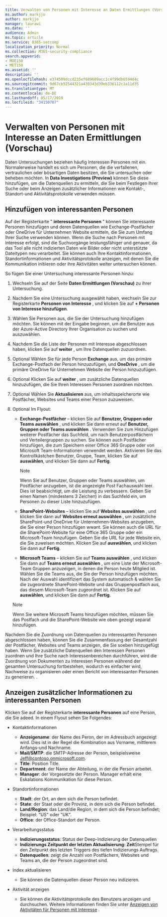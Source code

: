 ```yaml
---
title: Verwalten von Personen mit Interesse an Daten Ermittlungen (Vorschau)
ms.author: markjjo
author: markjjo
manager: laurawi
ms.date: ''
audience: Admin
ms.topic: article
ms.service: O365-seccomp
localization_priority: Normal
ms.collection: M365-security-compliance
search.appverid:
- MOE150
- MET150
ms.assetid: ''
description: ''
ms.openlocfilehash: e374509dccd235ef689609acc1c4f99db6594d4c
ms.sourcegitcommit: 9d67cb52544321a430343d39eb336112c1a11d35
ms.translationtype: MT
ms.contentlocale: de-DE
ms.lasthandoff: 05/17/2019
ms.locfileid: "34150707"
---
```

# <a name="manage-people-of-interest-in-data-investigations-preview"></a>Verwalten von Personen mit Interesse an Daten Ermittlungen (Vorschau)

Daten Untersuchungen beziehen häufig Interessen Personen mit ein. Normalerweise handelt es sich um Personen, die die verfallenen, vertraulichen oder bösartigen Daten besitzen, die Sie untersuchen oder beheben möchten. In **Data Investigations (Preview)** können Sie diese hinzufügen, um die Datenquellen zu ermitteln, die Sie beim Festlegen Ihrer Suche oder beim Anzeigen zusätzlicher Informationen wie Kontakt-, Standort-und Aktivitätsprotokolle verwenden müssen. 


## <a name="add-people-of-interest"></a>Hinzufügen von interessanten Personen

Auf der Registerkarte " **interessante Personen** " können Sie interessante Personen hinzufügen und deren Datenquellen wie Exchange-Postfächer oder OneDrive für Unternehmen Website ermitteln, die Sie zum Umfang Ihrer Suche verwenden können. Wenn die Suche nach Personen mit Interesse erfolgt, sind die Suchvorgänge leistungsfähiger und genauer, da das Tool alle nicht indizierten Daten wie Bilder oder nicht unterstützte Dateitypen neu verarbeitet. Sie können auch Ihre Kontaktinformationen, Standortinformationen und Aktivitätsprotokolle anzeigen, mit denen Sie die Kommunikation initiieren oder ihre Aktivitäten weiter untersuchen können. 

So fügen Sie einer Untersuchung interessante Personen hinzu:

1. Wechseln Sie auf der Seite **Daten Ermittlungen (Vorschau)** zu ihrer Untersuchung.
 
2. Nachdem Sie eine Untersuchung ausgewählt haben, wechseln Sie zur Registerkarte **Personen von Interesse** , und klicken Sie auf **+ Personen von Interesse hinzufügen**. 
 
3. Wählen Sie Personen aus, die Sie der Untersuchung hinzufügen möchten. Sie können mit der Eingabe beginnen, um die Benutzer aus der Azure-Active Directory Ihrer Organisation zu suchen und auszuwählen.
 
4. Nachdem Sie die Liste der Personen mit Interesse abgeschlossen haben, klicken Sie auf **weiter** , um Ihre Datenquellen zuzuordnen. 

5. Optional Wählen Sie für jede Person **Exchange** aus, um das primäre Exchange-Postfach der Person hinzuzufügen, und **OneDrive** , um die primäre OneDrive für Unternehmen Website der Person hinzuzufügen.

6. Optional Klicken Sie auf **weiter** , um zusätzliche Datenquellen hinzuzufügen, die Sie Ihren Interessen Personen zuordnen möchten.

7. Optional Wählen Sie **Aktualisieren** aus, um inhaltsspeicherorte wie Postfächer, Websites und Teams einer Person zuzuweisen. 

8. Optional Im Flyout:
   
    -  **Exchange-Postfächer** – klicken Sie auf **Benutzer, Gruppen oder Teams auswählen** , und klicken Sie dann erneut auf **Benutzer, Gruppen oder Teams auswählen** . Verwenden Sie zum Hinzufügen weiterer Postfächer das Suchfeld, um nach Benutzerpostfächern und Verteilergruppen zu suchen. Sie können auch Postfächer hinzufügen, die zum Speichern einer Office 365 Gruppe oder von Microsoft Team-Informationen verwendet werden. Aktivieren Sie das Kontrollkästchen Benutzer, Gruppe, Team, klicken Sie auf **auswählen**, und klicken Sie dann auf **Fertig**.

        > [!NOTE]
        > Wenn Sie auf Benutzer, Gruppen oder Teams auswählen, um Postfächer anzugeben, ist die angezeigte Post Fachauswahl leer. Dies ist beabsichtigt, um die Leistung zu verbessern. Geben Sie einen Namen (mindestens 3 Zeichen) in das Suchfeld ein, um Personen zu dieser Liste hinzuzufügen.
     
     - **SharePoint-Websites** – klicken Sie auf **Websites auswählen** , und klicken Sie dann auf **Websites erneut auswählen** , um zusätzliche SharePoint-und OneDrive für Unternehmen-Websites anzugeben, die Sie einer Person hinzufügen wwant. Sie können auch die URL für die SharePoint-Website für eine Office 365 Gruppe oder ein Microsoft-Team hinzufügen. Geben Sie die URL für jede Website ein, die Sie zuweisen möchten. Klicken Sie auf **auswählen**, und klicken Sie dann auf **Fertig**.
     - **Microsoft Teams** – klicken Sie auf **Teams auswählen** , und klicken Sie dann auf **Teams erneut auswählen** , um eine Liste der Microsoft-Team Gruppen anzuzeigen, in denen die Person heute Mitglied ist. Wählen Sie die Teams aus, die Sie der Person hinzufügen möchten. Nach der Auswahl identifiziert das System automatisch & wählen Sie die zugeordnete SharePoint-Website und das Gruppenpostfach aus, das diesem Microsoft-Team zugeordnet ist. Klicken Sie auf **auswählen**, und klicken Sie dann auf **Fertig**.
        
      > [!NOTE]
      > Wenn Sie weitere Microsoft Teams hinzufügen möchten, müssen Sie das Postfach und die SharePoint-Website wie oben gezeigt separat hinzufügen.

Nachdem Sie die Zuordnung von Datenquellen zu interessanten Personen abgeschlossen haben, können Sie die Zusammenfassung der Gesamtzahl der Postfächer, Websites und Teams anzeigen, die Sie soeben hinzugefügt haben. Wenn Sie zusätzliche Datenquellen den Interessen Personen zuordnen und Ihre Suche nach Interessenbereichen durchführen, wird die Zuordnung von Dokumenten zu Interessen Personen während der gesamten Untersuchung fortbestehen, wodurch es einfacher wird, Nachweise zu organisieren oder einen Bericht von interessanten Personen zu generieren. . 

## <a name="view-additional-people-of-interest-information"></a>Anzeigen zusätzlicher Informationen zu interessanten Personen

Klicken Sie auf der Registerkarte **interessante Personen** auf eine Person, die Sie adeed. In einem Flyout sehen Sie Folgendes:

- Kontaktinformationen

  - **Anzeigename**: der Name des Peron, der im Adressbuch angezeigt wird. Dies ist in der Regel die Kombination aus Vorname, mittlerem Anfangs-und Nachname.
  - **Mail/SMTP**: die SMTP-Adresse der Person, beispielsweise Jeff@contoso.onmicrosoft.com.  
  - **Title**: Position Title.
  - **Department**: der Name der Abteilung, in der die Person arbeitet.
  - **Manager**: der Vorgesetzte der Person. Manager erhält eine Eskalations Kommunikation für diese Person.
  
- Standortinformationen

  - **Stadt**: der Ort, an dem sich die Person befindet.
  - **State**: der Staat oder die Provinz, in dem sich die Person befindet.
  - **Land/Region**: das Land/die Region, in dem sich die Person befindet; Beispiel: "US" oder "UK".
  - **Office**: der Office-Standort der Person.

- Verarbeitungsstatus

  - **Indizierungsstatus**: Status der Deep-Indizierung der Datenquellen
  - **Indizierungs Zeitpunkt der letzten Aktualisierung: Zeit**Stempel für den Zeitpunkt des letzten Triggers des tiefen Indizierungs Auftrags.
  - **Datenquellen**: zeigt die Anzahl von Postfächern, Websites und Teams an, die der Person zugeordnet sind.

- Index aktualisieren
    - Sie können die Datenquellen dieser Person neu indizieren. 

- Aktivität anzeigen 

    - Sie können die Aktivitätsprotokolle des Benutzers anzeigen und durchsuchen. Weitere Informationen finden Sie unter [Anzeigen von Aktivitäten für Personen mit Interesse](view-people-of-interest-activity.md) . 
